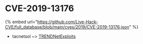 # CVE-2019-13176
{% embed url="https://github.com/Live-Hack-CVE/full_database/blob/main/cves/2019/CVE-2019-13176.json" %}

* tacnetsol ~> [TRENDNetExploits](https://www.alice-snow.ru/2019/database/cve-2019-13176/trendnetexploits-tacnetsol)